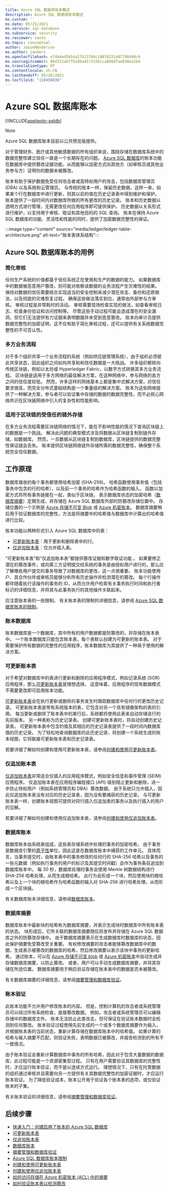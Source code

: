```yaml
---
title: Azure SQL 数据库账本概述
description: Azure SQL 数据库账本概述
ms.custom: ''
ms.date: 05/25/2021
ms.service: sql-database
ms.subservice: security
ms.reviewer: vanto
ms.topic: conceptual
author: JasonMAnderson
ms.author: janders
ms.openlocfilehash: e74b4ed5b54a27b13768c19878331a9779bb9dc6
ms.sourcegitcommit: 80d311abffb2d9a457333bcca898dfae830ea1b4
ms.translationtype: HT
ms.contentlocale: zh-CN
ms.lasthandoff: 05/26/2021
ms.locfileid: "110456836"
---
```

# <a name="azure-sql-database-ledger"></a>Azure SQL 数据库账本

[!INCLUDE[appliesto-sqldb](../includes/appliesto-sqldb.md)]

> [!NOTE]
> Azure SQL 数据库账本目前以公共预览版提供。

对于管理财务、医疗或其他敏感数据的所有组织来说，围绕存储在数据库系统中的数据完整性建立信任一直是一个长期存在的问题。 [Azure SQL 数据库](sql-database-paas-overview.md)的账本功能在数据库中提供篡改证据功能，从而能够以加密方式向其他方（如审核员或其他业务参与方）证明你的数据未被篡改。

账本有助于保护数据免受任何攻击者或高特权用户的攻击，包括数据库管理员 (DBA) 以及系统和云管理员。 与传统的账本一样，保留历史数据，这样一来，如果某个行在数据库中进行更新，则其以前的值在历史记录表中得到维护和保护。 账本提供了一段时间内对数据库所做的所有更改的历史记录。 账本和历史数据以透明方式进行管理，无需更改任何应用程序即可提供保护。 历史数据以关系形式进行维护，以支持用于审核、取证和其他目的的 SQL 查询。 账本在保持 Azure SQL 数据库的功能、灵活性和性能的同时，提供了加密数据完整性的保证。

:::image type="content" source="media/ledger/ledger-table-architecture.png" alt-text="账本表体系结构":::

## <a name="use-case-for-azure-sql-database-ledger"></a>Azure SQL 数据库账本的用例 

### <a name="streamlining-audits"></a>简化审核

任何生产系统的价值都基于信任系统正在使用和生产的数据的能力。 如果数据库中的数据被恶意用户篡改，则可能对依赖该数据的业务流程产生灾难性的结果。 保持对数据的信任需要结合实现适当的安全控制来减少潜在攻击、备份和还原做法，以及彻底的灾难恢复过程。 确保这些做法落实到位，通常由外部参与方审核。 审核过程是非常耗时的活动。 审核需要现场检查实现的做法，如查看审核日志、检查身份验证和访问控制等。 尽管这些手动过程可能会造成潜在的安全漏洞，但它们无法提供有力证据来表明数据并未受到恶意篡改。 账本向审计员提供数据完整性的加密证明，这不仅有助于简化审核过程，还可以提供有关系统数据完整性的不可否认性。

### <a name="multi-party-business-processes"></a>多方业务流程

对于多个组织共享一个业务流程的系统（例如供应链管理系统），由于组织必须彼此共享状态，因此组织之间如何共享和和信任数据是一大挑战。 许多组织都转向传统区块链，例如以太坊或 Hyperledger Fabric，以数字方式转换其多方业务流程。 区块链是适用于多方网络的最佳解决方案，在这种网络中，参与网络的各方之间的信任度较低。 然而，许多这样的网络基本上都是集中式解决方案，对信任要求很高，而完全分布式基础结构是一个重量级的解决方案。 账本为这些网络提供了一种解决方案，参与者可以验证集中存储的数据的数据完整性，而不必担心网络共识在区块链网络中引入的复杂性和性能影响。

### <a name="trusted-off-chain-storage-for-blockchain"></a>适用于区块链的受信任的链外存储

在多方业务流程需要区块链网络的情况下，能在不影响性能的情况下查询区块链上的数据是一个挑战。 解决此问题的典型模式涉及将数据从区块链复制到链外存储，如数据库。 然而，一旦数据从区块链复制到数据库，区块链提供的数据完整性保证就会丢失。 账本提供区块链网络链外存储所需的数据完整性，确保整个系统完全信任数据。

## <a name="how-it-works"></a>工作原理

数据库接收的每个事务都使用哈希加密 (SHA-256)。 哈希函数使用事务值（包括事务中包含的行的哈希），以及前一个事务的哈希作为哈希函数的输入。 函数以加密方式将所有事务链接在一起，类似于区块链。 表示数据库状态的加密哈希（[数据库摘要](#database-digests)）定期生成，并存储在 Azure SQL 数据库外部的防篡改存储位置中。 存储位置的一个示例是 [Azure 存储不可变 Blob](../../storage/blobs/storage-blob-immutable-storage.md) 或 [Azure 机密账本](/azure/confidential-ledger/)。 数据库摘要稍后用于验证数据库的完整性，方法是将摘要中的哈希值与数据库中计算出的哈希值进行比较。 

账本功能以两种形式引入 Azure SQL 数据库中的表：

- [可更新账本表](ledger-updatable-ledger-tables.md)：用于更新和删除表中的行。
- [仅追加账本表](ledger-append-only-ledger-tables.md)：仅允许插入表。

“可更新账本表”和“仅追加账本表”都提供篡改证据和数字取证功能 。 如果要修正潜在的篡改事件，或向第三方证明提交给系统的事务是由授权用户进行的，那么应了解哪些用户提交的事务导致了对数据库的更改，这一点很重要。 账本功能使用户、其合作伙伴或审核员能够分析所有历史操作并检测潜在的篡改。 每个行操作都伴随着执行该操作的事务的 ID，从而允许用户检索有关事务执行时间和执行者标识的详细信息，并将其与此事务执行的其他操作关联起来。

应注意账本表的一些限制。 有关账本表的限制的详细信息，请参阅 [Azure SQL 数据库账本的限制](ledger-limits.md)。

### <a name="ledger-database"></a>账本数据库

账本数据库是一个数据库，其中所有的用户数据都是防篡改的，并存储在账本表中。 一个账本数据库只能包含账本表，每个表默认创建为可更新的账本表。 对于需要保护所有数据的完整性的应用程序，账本数据库为其提供了一种易于使用的解决方案。 

### <a name="updatable-ledger-tables"></a>可更新账本表

对于希望对数据库中的表进行更新和删除的应用程序模式，例如记录系统 (SOR) 应用程序，那么[可更新账本表](ledger-updatable-ledger-tables.md)是理想选择。 这意味着，应用程序的现有数据模式不需要更改即可启用账本功能。  

[可更新账本表](ledger-updatable-ledger-tables.md)会在执行更新或删除的事务发生时跟踪数据库中任何行的更改历史记录。 可更新账本表是带有系统版本的表，它包含对另一个具有镜像架构的表的引用。 每当更新或删除了账本表中的某行后，系统都将使用此表来自动存储该行的先前版本。 另一种表称为历史记录表。 创建可更新账本表时，将自动创建历史记录表。 可更新账本表中包含的值及其相应的历史记录表提供了一段时间内数据库值的历史记录。 为了轻松地查询数据库的此历史记录，将创建一个系统生成的账本视图，它将联接可更新账本表和历史记录表。

若要详细了解如何创建和使用可更新账本表，请参阅[创建和使用可更新账本表](ledger-how-to-updatable-ledger-tables.md)。

### <a name="append-only-ledger-tables"></a>仅追加账本表

[仅追加账本表](ledger-append-only-ledger-tables.md)非常适合仅插入的应用程序模式，例如安全信息和事件管理 (SEIM) 应用程序。 仅追加账本表在应用程序编程接口 (API) 级别阻止更新和删除，进一步防止特权用户（例如系统管理员和 DBA）篡改数据。 由于系统只允许插入，因此仅追加账本表没有对应的历史记录表，因为没有要捕获的历史记录。 与可更新账本表一样，创建账本视图可提供对将行插入仅追加表的事务以及执行插入的用户的见解。

若要详细了解如何创建和使用仅追加账本表，请参阅[创建和使用仅追加账本表](ledger-how-to-append-only-ledger-tables.md)。

### <a name="database-ledger"></a>数据库账本

数据库账本由系统表组成，这些表存储系统中处理的事务的加密哈希。 由于事务是数据库引擎的[原子性](/windows/win32/cossdk/acid-properties)单位，因此这是在数据库账本中捕获的工作单元。 具体而言，当事务提交时，由账本表中的事务修改的任何行的 SHA-256 哈希以及事务的一些元数据（例如执行事务的用户的标识及其提交时间戳）会作为事务条目追加到数据库账本中。 每 30 秒，数据库处理的事务会使用 Merkle 树数据结构进行 SHA-256 哈希处理，从而生成根哈希。 此行为会形成一个块，然后使用块的根哈希以及上一个块的根哈希作为哈希函数的输入对 SHA-256 进行哈希处理，从而形成一个区块链。

有关数据库账本详细信息，请参阅[数据库账本](ledger-database-ledger.md)。

### <a name="database-digests"></a>数据库摘要

数据库账本中最新块的哈希称为数据库摘要，并表示生成块时数据库中所有账本表的状态。 块形成后，它所关联的数据库摘要随后将发布并存储在 Azure SQL 数据库之外的防篡改存储中。 由于数据库摘要表示在生成数据库时数据库的状态，因此保护摘要免受篡改至关重要。 有权修改摘要的攻击者能够篡改数据库中的数据，生成表示被篡改的数据库的哈希，然后修改摘要以表示该块中事务的更新哈希。 通过账本，可以在 [Azure 存储不可变 blob](../../storage/blobs/storage-blob-immutable-storage.md) 或 [Azure 机密账本](/azure/confidential-ledger/)中自动生成并存储数据库摘要，以防止篡改。 或者，用户可以手动生成数据库摘要，并将其存储在所选位置。 数据库摘要用于稍后验证存储在账本表中的数据是否未被篡改。

有关数据库摘要的详细信息，请参阅[摘要管理和数据库验证](ledger-digest-management-and-database-verification.md)。

### <a name="ledger-verification"></a>账本验证

此账本功能不允许用户修改账本的内容。 但是，控制计算机的攻击者或系统管理员可以绕过所有系统检查，直接篡改数据。 例如，攻击者或系统管理员可以编辑存储中的数据库文件。 账本无法防止此类攻击，但可保证在验证账本数据时会检测到任何篡改。 账本验证过程使用先前生成的一个或多个数据库摘要作为输入，并根据账本表的当前状态，重新计算存储在数据库账本中的哈希值。 如果计算的哈希与输入摘要不匹配，则验证失败，表明数据已被篡改，并报告检测到的所有不一致情况。

由于账本验证会重新计算数据库中事务的所有哈希，因此对于包含大量数据的数据库，此过程可能是一个资源密集型过程。 只有在用户需要验证其数据库的完整性时，才应运行账本验证，而不是以连续方式运行。 理想情况下，只有在托管数据的组织通过审核并且需要向另一方提供有关其数据完整性的加密证据时，才应运行账本验证。 为了降低验证成本，账本公开用于验证各个账本表的选项，或仅验证账本的子集。

有关账本验证的详细信息，请参阅[摘要管理和数据库验证](ledger-digest-management-and-database-verification.md)。

## <a name="next-steps"></a>后续步骤
 
- [快速入门：创建启用了账本的 Azure SQL 数据库](ledger-create-a-single-database-with-ledger-enabled.md)
- [可更新账本表](ledger-updatable-ledger-tables.md)   
- [仅追加账本表](ledger-append-only-ledger-tables.md)   
- [数据库账本](ledger-database-ledger.md)   
- [摘要管理和数据库验证](ledger-digest-management-and-database-verification.md)   
- [Azure SQL 数据库账本限制](ledger-limits.md)
- [创建和使用可更新账本表](ledger-how-to-updatable-ledger-tables.md)
- [创建和使用仅追加账本表](ledger-how-to-append-only-ledger-tables.md)
- [如何访问存储在 Azure 机密账本 (ACL) 中的摘要](ledger-how-to-access-acl-digest.md)
- [如何验证账本表以检测篡改](ledger-verify-database.md)
